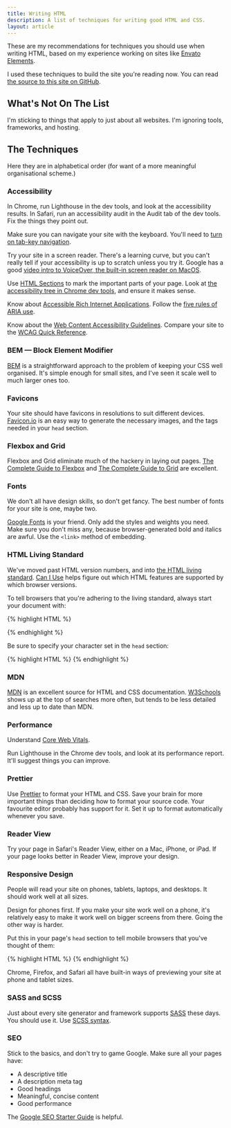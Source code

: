```yaml
---
title: Writing HTML
description: A list of techniques for writing good HTML and CSS.
layout: article
---
```


These are my recommendations for techniques you should use when writing HTML, based on my experience working on sites like [Envato Elements](https://elements.envato.com/).

I used these techniques to build the site you're reading now.
You can read [the source to this site on GitHub](https://github.com/notahat/notahat.github.com).

## What's Not On The List

I'm sticking to things that apply to just about all websites.
I'm ignoring tools, frameworks, and hosting.

## The Techniques

Here they are in alphabetical order (for want of a more meaningful organisational scheme.)

### Accessibility

In Chrome, run Lighthouse in the dev tools, and look at the accessibility results.
In Safari, run an accessibility audit in the Audit tab of the dev tools.
Fix the things they point out.

Make sure you can navigate your site with the keyboard.
You'll need to [turn on tab-key navigation](https://www.warpwire.com/support/playback/enable-tab-key-navigation/).

Try your site in a screen reader.
There's a learning curve, but you can't really tell if your accessibility is up to scratch unless you try it.
Google has a good [video intro to VoiceOver, the built-in screen reader on MacOS](https://youtu.be/5R-6WvAihms).

Use [HTML Sections](https://html.spec.whatwg.org/multipage/sections.html) to mark the important parts of your page.
Look at [the accessibility tree in Chrome dev tools](https://developer.chrome.com/blog/full-accessibility-tree/), and ensure it makes sense.

Know about [Accessible Rich Internet Applications](https://developer.mozilla.org/en-US/docs/Web/Accessibility/ARIA).
Follow the [five rules of ARIA use](https://www.w3.org/TR/using-aria/#notes2).

Know about the [Web Content Accessibility Guidelines](https://www.w3.org/WAI/standards-guidelines/wcag/).
Compare your site to the [WCAG Quick Reference](https://www.w3.org/WAI/WCAG21/quickref/).

### BEM &mdash; Block Element Modifier

[BEM](http://getbem.com//) is a straightforward approach to the problem of keeping your CSS well organised.
It's simple enough for small sites, and I've seen it scale well to much larger ones too.

### Favicons

Your site should have favicons in resolutions to suit different devices.
[Favicon.io](https://favicon.io) is an easy way to generate the necessary images, and the tags needed in your `head` section.

### Flexbox and Grid

Flexbox and Grid eliminate much of the hackery in laying out pages.
[The Complete Guide to Flexbox](https://css-tricks.com/snippets/css/a-guide-to-flexbox/) and [The Complete Guide to Grid](https://css-tricks.com/snippets/css/complete-guide-grid/) are excellent.

### Fonts

We don't all have design skills, so don't get fancy.
The best number of fonts for your site is one, maybe two.

[Google Fonts](https://fonts.google.com) is your friend.
Only add the styles and weights you need.
Make sure you don't miss any, because browser-generated bold and italics are awful.
Use the `<link>` method of embedding.

### HTML Living Standard

We've moved past HTML version numbers, and into [the HTML living standard](https://html.spec.whatwg.org/multipage/).
[Can I Use](https://caniuse.com) helps figure out which HTML features are supported by which browser versions.

To tell browsers that you're adhering to the living standard, always start your document with:

{% highlight HTML %}
<!DOCTYPE html>
<html lang="en">
{% endhighlight %}

Be sure to specify your character set in the `head` section:

{% highlight HTML %}
<meta charset="utf-8">
{% endhighlight %}


### MDN

[MDN](https://developer.mozilla.org/en-US/) is an excellent source for HTML and CSS documentation.
[W3Schools](https://www.w3schools.com) shows up at the top of searches more often, but tends to be less detailed and less up to date than MDN.

### Performance

Understand [Core Web Vitals](https://web.dev/vitals/#core-web-vitals).

Run Lighthouse in the Chrome dev tools, and look at its performance report.
It'll suggest things you can improve.

### Prettier

Use [Prettier](https://prettier.io/) to format your HTML and CSS.
Save your brain for more important things than deciding how to format your source code.
Your favourite editor probably has support for it.
Set it up to format automatically whenever you save.

### Reader View

Try your page in Safari's Reader View, either on a Mac, iPhone, or iPad.
If your page looks better in Reader View, improve your design.

### Responsive Design

People will read your site on phones, tablets, laptops, and desktops.
It should work well at all sizes.

Design for phones first.
If you make your site work well on a phone, it's relatively easy to make it work well on bigger screens from there.
Going the other way is harder.

Put this in your page's `head` section to tell mobile browsers that you've thought of them:

{% highlight HTML %}
<meta
  name="viewport"
  content="width=device-width, initial-scale=1.0"
/>
{% endhighlight %}

Chrome, Firefox, and Safari all have built-in ways of previewing your site at phone and tablet sizes.

### SASS and SCSS

Just about every site generator and framework supports [SASS](https://sass-lang.com) these days.
You should use it.
Use [SCSS syntax](https://sass-lang.com/documentation/syntax#scss).

### SEO

Stick to the basics, and don't try to game Google.
Make sure all your pages have:

- A descriptive title
- A description meta tag
- Good headings
- Meaningful, concise content
- Good performance

The [Google SEO Starter Guide](https://developers.google.com/search/docs/beginner/seo-starter-guide#understand_your_content) is helpful.
